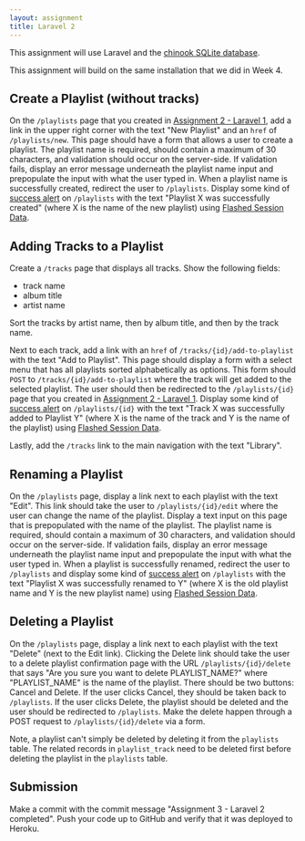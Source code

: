 ```yaml
---
layout: assignment
title: Laravel 2
---
```


This assignment will use Laravel and the [chinook SQLite database](http://www.sqlitetutorial.net/sqlite-sample-database/).

This assignment will build on the same installation that we did in Week 4.

## Create a Playlist (without tracks)

On the `/playlists` page that you created in [Assignment 2 - Laravel 1](/teaching/2020/assignments/laravel-1), add a link in the upper right corner with the text "New Playlist" and an `href` of `/playlists/new`. This page should have a form that allows a user to create a playlist. The playlist name is required, should contain a maximum of 30 characters, and validation should occur on the server-side. If validation fails, display an error message underneath the playlist name input and prepopulate the input with what the user typed in. When a playlist name is successfully created, redirect the user to `/playlists`. Display some kind of [success alert](https://getbootstrap.com/docs/4.4/components/alerts/) on `/playlists` with the text "Playlist X was successfully created" (where X is the name of the new playlist) using [Flashed Session Data](https://laravel.com/docs/6.x/redirects#redirecting-with-flashed-session-data).

## Adding Tracks to a Playlist

Create a `/tracks` page that displays all tracks. Show the following fields:

* track name
* album title
* artist name

Sort the tracks by artist name, then by album title, and then by the track name.

Next to each track, add a link with an `href` of `/tracks/{id}/add-to-playlist` with the text "Add to Playlist". This page should display a form with a select menu that has all playlists sorted alphabetically as options. This form should `POST` to `/tracks/{id}/add-to-playlist` where the track will get added to the selected playlist. The user should then be redirected to the `/playlists/{id}` page that you created in [Assignment 2 - Laravel 1](/teaching/2020/assignments/laravel-1). Display some kind of [success alert](https://getbootstrap.com/docs/4.4/components/alerts/) on `/playlists/{id}` with the text "Track X was successfully added to Playlist Y" (where X is the name of the track and Y is the name of the playlist) using [Flashed Session Data](https://laravel.com/docs/6.x/redirects#redirecting-with-flashed-session-data).

Lastly, add the `/tracks` link to the main navigation with the text "Library".

## Renaming a Playlist

On the `/playlists` page, display a link next to each playlist with the text "Edit". This link should take the user to `/playlists/{id}/edit` where the user can change the name of the playlist. Display a text input on this page that is prepopulated with the name of the playlist. The playlist name is required, should contain a maximum of 30 characters, and validation should occur on the server-side. If validation fails, display an error message underneath the playlist name input and prepopulate the input with what the user typed in. When a playlist is successfully renamed, redirect the user to `/playlists` and display some kind of [success alert](https://getbootstrap.com/docs/4.4/components/alerts/) on `/playlists` with the text "Playlist X was successfully renamed to Y" (where X is the old playlist name and Y is the new playlist name) using [Flashed Session Data](https://laravel.com/docs/6.x/redirects#redirecting-with-flashed-session-data).

## Deleting a Playlist 

On the `/playlists` page, display a link next to each playlist with the text "Delete" (next to the Edit link). Clicking the Delete link should take the user to a delete playlist confirmation page with the URL `/playlists/{id}/delete` that says "Are you sure you want to delete PLAYLIST_NAME?" where "PLAYLIST_NAME" is the name of the playlist. There should be two buttons: Cancel and Delete. If the user clicks Cancel, they should be taken back to `/playlists`. If the user clicks Delete, the playlist should be deleted and the user should be redirected to `/playlists`. Make the delete happen through a POST request to `/playlists/{id}/delete` via a form.

Note, a playlist can't simply be deleted by deleting it from the `playlists` table. The related records in `playlist_track` need to be deleted first before deleting the playlist in the `playlists` table.

## Submission

Make a commit with the commit message "Assignment 3 - Laravel 2 completed". Push your code up to GitHub and verify that it was deployed to Heroku.
